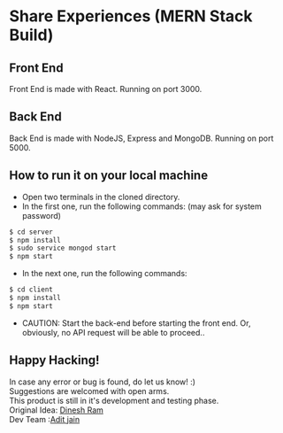 # Share Experiences (MERN Stack Build)

## Front End
Front End is made with React. Running on port 3000.

## Back End
Back End is made with NodeJS, Express and MongoDB. Running on port 5000.

## How to run it on your local machine
- Open two terminals in the cloned directory.
- In the first one, run the following commands: (may ask for system password)
```sh
$ cd server
$ npm install
$ sudo service mongod start
$ npm start
```
- In the next one, run the following commands:
```sh
$ cd client
$ npm install
$ npm start
```
- CAUTION: Start the back-end before starting the front end. Or, obviously, no API request will be able to proceed..

## Happy Hacking!
In case any error or bug is found, do let us know! :)<br />
Suggestions are welcomed with open arms.<br />
This product is still in it's development and testing phase.<br />
Original Idea: <a href='https://github.com/dinesh-cpu' target='_blank'>Dinesh Ram</a><br />
Dev Team  :<a href='https://github.com/Jadit19' target = '_blank'>Adit jain</a>

